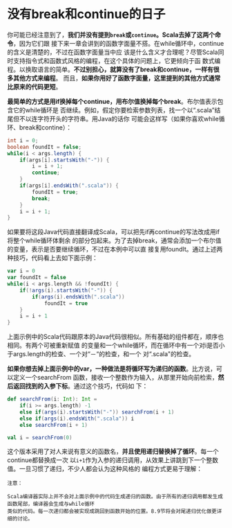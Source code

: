 没有break和continue的日子
================================================================================
你可能已经注意到了，**我们并没有提到`break`或`continue`。Scala去掉了这两个命令**，因为它们跟
接下来一章会讲到的函数字面量不搭。在while循环中，continue的含义是清楚的，不过在函数字面量当中应
该是什么含义才合理呢？尽管Scala同时支持指令式和函数式风格的编程，在这个具体的问题上，它更倾向于函
数式编程。以换取语言的简单。**不过别担心，就算没有了break和continue，一样有很多其他方式来编程**。
而且，**如果你用好了函数字面量，这里提到的其他方式通常比原来的代码更短**。

**最简单的方式是用if换掉每个continue，用布尔值换掉每个break**。布尔值表示包含它的while循环是
否继续。例如，假定你要检索参数列表，找一个以“.scala”结尾但不以连字符开头的字符串。用Java的话你
可能会这样写（如果你喜欢while循环、break和contine）：
```java
int i = 0;
boolean foundIt = false;
while(i < args.length) {
    if(args[i].startsWith("-")) {
        i = i + 1;
        continue;
    }
    if(args[i].endsWith(".scala")) {
        foundIt = true;
        break;
    }
    i = i + 1;
}
```
如果要将这段Java代码直接翻译成Scala，可以把先if再continue的写法改成用if将整个while循环体剩余
的部分包起来。为了去掉break，通常会添加一个布尔值的变量，表示是否要继续循环，不过在本例中可以直
接复用foundIt。通过上述两种技巧，代码看上去如下面示例：
```scala
var i = 0
var foundIt = false
while(i < args.length && !foundIt) {
    if(!args(i).startsWith("-")) {
        if(args(i).endsWith(".scala"))
            foundIt = true
    }
    i = i + 1
}
```
上面示例中的Scala代码跟原本的Java代码很相似。所有基础的组件都在，顺序也相同。有两个可被重新赋值
的变量和一个while循环，而在循环中有一个对i是否小于args.length的检查、一个对“－“的检查，和一个
对“.scala"的检查。

**如果你想去掉上面示例中的var，一种做法是将循环写为递归的函数**。比方说，可以定义一个searchFrom
函数，接收一个整数作为输入，从那里开始向前检索，**然后返回找到的入参下标**。通过这个技巧，代码如
下：
```scala
def searchFrom(i: Int): Int = 
    if(i >= args.length) -1
    else if(args(i).startsWith("-")) searchFrom(i + 1)
    else if(args(i).endsWith(".scala")) i
    else searchFrom(i + 1)

val i = searchFrom(0)
```
这个版本采用了对人来说有意义的函数名，**并且使用递归替换掉了循环**。每一个continue都替换成一次
以`i+1`作为入参的递归调用，从效果上讲跳到下一个整数值。一旦习惯了递归，不少人都会认为这种风格的
编程方式更易于理解：
```
注意：

Scala编译器实际上并不会对上面示例中的代码生成递归的函数。由于所有的递归调用都发生成函数尾部，编译器会生成与while循环
类似的代码。每一次递归都会被实现成跳回到函数开始的位置。8.9节将会对尾递归优化做更详细的讨论。
```

